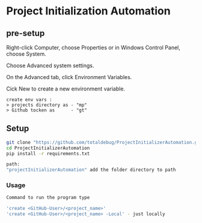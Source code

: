 # Project Initialization Automation

## pre-setup

Right-click Computer, choose Properties or in Windows Control Panel, choose System.

Choose Advanced system settings.

On the Advanced tab, click Environment Variables.

Cick New to create a new environment variable.

```shell
create env vars :
> projects directory as - "mp"
> Github tocken as      - "gt"
```

## Setup

```bash
git clone "https://github.com/totaldebug/ProjectInitializerAutomation.git"
cd ProjectInitializerAutomation
pip install -r requirements.txt

path:
"projectInitializerAutomation" add the folder directory to path
```

### Usage

```bash
Command to run the program type

'create <GitHub-User>/<project_name>'
'create <GitHub-User>/<project_name> -Local' - just locally
```